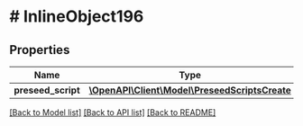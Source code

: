 # # InlineObject196

## Properties

Name | Type | Description | Notes
------------ | ------------- | ------------- | -------------
**preseed_script** | [**\OpenAPI\Client\Model\PreseedScriptsCreate**](PreseedScriptsCreate.md) |  | [optional]

[[Back to Model list]](../../README.md#models) [[Back to API list]](../../README.md#endpoints) [[Back to README]](../../README.md)
